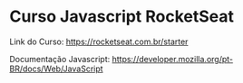 # Curso Javascript RocketSeat

Link do Curso: https://rocketseat.com.br/starter

Documentação Javascript: https://developer.mozilla.org/pt-BR/docs/Web/JavaScript